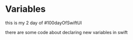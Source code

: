 # Variables
this is my 2 day of #100dayOfSwiftUI

there are some code about declaring new variables in swift
